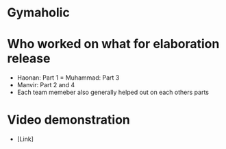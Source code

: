 # Gymaholic

# Who worked on what for elaboration release
- Haonan: Part 1
= Muhammad: Part 3
- Manvir: Part 2 and 4
- Each team memeber also generally helped out on each others parts

# Video demonstration
- [Link]
